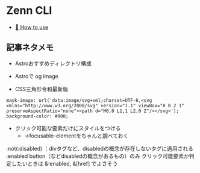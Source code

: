 # Zenn CLI

* [📘 How to use](https://zenn.dev/zenn/articles/zenn-cli-guide)

## 記事ネタメモ

- Astroおすすめディレクトリ構成
- Astroで og image

- CSS三角形令和最新版

```
mask-image: url('data:image/svg+xml;charset=UTF-8,<svg xmlns="http://www.w3.org/2000/svg" version="1.1" viewBox="0 0 2 1" preserveAspectRatio="none"><path d="M0,0 L1,1 L2,0 Z"/></svg>');
background-color: #000;
```

- クリック可能な要素だけにスタイルをつける
  - →focusable-elementをちゃんと調べておく

:not(:disabled) ：divタグなど、disabledの概念が存在しないタグに適用される
:enabled button（などdisabledの概念があるもの）のみ
クリック可能要素か判定したいときは
&:enabled,
&[href]
でよさそう